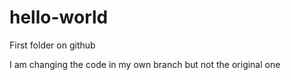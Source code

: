 # hello-world
First folder on github 

I am changing the code in my own branch but not the original one 
